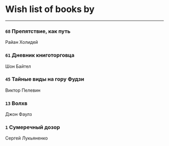 # Wish list of books by [](https://plus.google.com/u/0/115058436318443463985/)
---

### `68` Препятствие, как путь
Райан Холидей

### `61` Дневник книготорговца
Шон Байтел

### `45` Тайные виды на гору Фудзи
Виктор Пелевин

### `13` Волхв
Джон Фаулз

### `1` Сумеречный дозор
Сергей Лукьяненко

